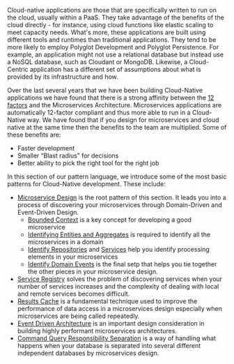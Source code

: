 Cloud-native applications are those that are specifically written to run on the cloud, usually within a PaaS. They take advantage of the benefits of the cloud directly - for instance, using cloud functions like elastic scaling to meet capacity needs. What's more, these applications are built using different tools and runtimes than traditional applications.   They tend to be more likely to employ Polyglot Development and Polyglot Persistence. For example, an application might not use a relational database but instead use a NoSQL database, such as Cloudant or MongoDB.  Likewise, a Cloud-Centric application has a different set of assumptions about what is provided by its infrastructure and how.

Over the last several years that we have been building Cloud-Native applications we have found that there is a strong affinity between the [12 factors](http://www.12factor.net) and the Microservices Architecture. Microservices applications are automatically 12-factor compliant and thus more able to run in a Cloud-Native way. We have found that if you design for microservices and cloud native at the same time then the benefits to the team are multiplied.  Some of these benefits are:

* Faster development
* Smaller “Blast radius” for decisions
* Better ability to pick the right tool for the right job

In this section of our pattern language, we introduce some of the most basic patterns for Cloud-Native development.  These include:

+ [Microservice Design](Microservice-Design.md) is the root pattern of this section.  It leads you into a process of discovering your microservices through Domain-Driven and Event-Driven Design.
  + [Bounded Context](Context.md) is a key concept for developing a good microservice
  + [Identifying Entities and Aggregates](Identify-Entities-And-Aggregates.md) is required to identify all the microservices in a domain
  + [Identify Repositories](Identify-Repositories-And-Services.md) and [Services](Services.md) help you identify processing elements in your microservices
  + [Identify Domain Events](Identify-Domain-Events.md) is the final setp that helps you tie together the other pieces in your microservice design.
+ [Service Registry](../Cloud-Native-DevOps/Service-Registry-kyle.md) solves the problem of discovering services when your number of services increases and the complexity of dealing with local and remote services becomes difficult.
+ [Results Cache](Results-Cache.md) is a fundamental technique used to improve the performance of data access in a microservices design especially when microservices are being called repeatedly.
+ [Event Driven Architecture](../Event-Based-Architecture/Event-Driven-Architecture.md) is an important design consideration in building highly performant microservices architectures.
+ [Command Query Responsibility Separation](Command-Query-Responsibility-Separation.md) is a way of handling what happens when your database is separated into several different independent databases by microservices design.
